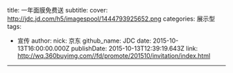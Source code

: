 title: 一年面膜免费送
subtitle: 
cover: http://jdc.jd.com/h5/imagespool/1444793925652.png
categories: 展示型
tags:
  - 宣传
author:
  nick: 京东
  github_name: JDC
date: 2015-10-13T16:00:00.000Z
publishDate: 2015-10-13T12:39:19.643Z
link: http://wq.360buyimg.com//fd/promote/201510/invitation/index.html
---
